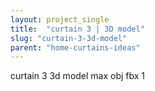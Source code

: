 ```yaml
---
layout: project_single
title:  "curtain 3 | 3D model"
slug: "curtain-3-3d-model"
parent: "home-curtains-ideas"
---
```

curtain 3 3d model max obj fbx 1